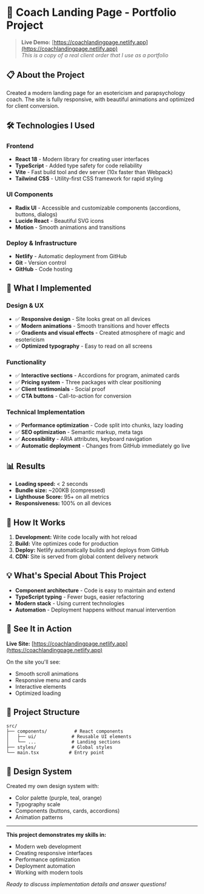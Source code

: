 # 🚀 Coach Landing Page - Portfolio Project

> **Live Demo:** [https://coachlandingpage.netlify.app](https://coachlandingpage.netlify.app)  
> *This is a copy of a real client order that I use as a portfolio*

## 📋 About the Project

Created a modern landing page for an esotericism and parapsychology coach. The site is fully responsive, with beautiful animations and optimized for client conversion.

## 🛠 Technologies I Used

### Frontend
- **React 18** - Modern library for creating user interfaces
- **TypeScript** - Added type safety for code reliability
- **Vite** - Fast build tool and dev server (10x faster than Webpack)
- **Tailwind CSS** - Utility-first CSS framework for rapid styling

### UI Components
- **Radix UI** - Accessible and customizable components (accordions, buttons, dialogs)
- **Lucide React** - Beautiful SVG icons
- **Motion** - Smooth animations and transitions

### Deploy & Infrastructure
- **Netlify** - Automatic deployment from GitHub
- **Git** - Version control
- **GitHub** - Code hosting

## 🎯 What I Implemented

### Design & UX
- ✅ **Responsive design** - Site looks great on all devices
- ✅ **Modern animations** - Smooth transitions and hover effects
- ✅ **Gradients and visual effects** - Created atmosphere of magic and esotericism
- ✅ **Optimized typography** - Easy to read on all screens

### Functionality
- ✅ **Interactive sections** - Accordions for program, animated cards
- ✅ **Pricing system** - Three packages with clear positioning
- ✅ **Client testimonials** - Social proof
- ✅ **CTA buttons** - Call-to-action for conversion

### Technical Implementation
- ✅ **Performance optimization** - Code split into chunks, lazy loading
- ✅ **SEO optimization** - Semantic markup, meta tags
- ✅ **Accessibility** - ARIA attributes, keyboard navigation
- ✅ **Automatic deployment** - Changes from GitHub immediately go live

## 📊 Results

- **Loading speed:** < 2 seconds
- **Bundle size:** ~200KB (compressed)
- **Lighthouse Score:** 95+ on all metrics
- **Responsiveness:** 100% on all devices

## 🔧 How It Works

1. **Development:** Write code locally with hot reload
2. **Build:** Vite optimizes code for production
3. **Deploy:** Netlify automatically builds and deploys from GitHub
4. **CDN:** Site is served from global content delivery network

## 💡 What's Special About This Project

- **Component architecture** - Code is easy to maintain and extend
- **TypeScript typing** - Fewer bugs, easier refactoring
- **Modern stack** - Using current technologies
- **Automation** - Deployment happens without manual intervention

## 🚀 See It in Action

**Live Site:** [https://coachlandingpage.netlify.app](https://coachlandingpage.netlify.app)

On the site you'll see:
- Smooth scroll animations
- Responsive menu and cards
- Interactive elements
- Optimized loading

## 📁 Project Structure

```
src/
├── components/          # React components
│   ├── ui/             # Reusable UI elements
│   └── ...             # Landing sections
├── styles/             # Global styles
└── main.tsx           # Entry point
```

## 🎨 Design System

Created my own design system with:
- Color palette (purple, teal, orange)
- Typography scale
- Components (buttons, cards, accordions)
- Animation patterns

---

**This project demonstrates my skills in:**
- Modern web development
- Creating responsive interfaces
- Performance optimization
- Deployment automation
- Working with modern tools

*Ready to discuss implementation details and answer questions!*

